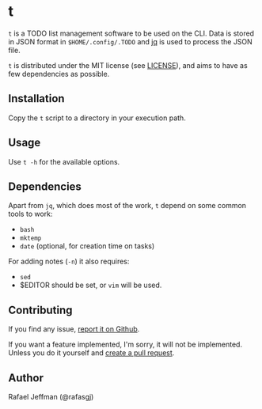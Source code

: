 t
=

`t` is a TODO list management software to be used on the CLI. Data is
stored in JSON format in `$HOME/.config/.TODO` and
[jq](https://jqlang.github.io/jq/) is used to process the JSON file.

`t` is distributed under the MIT license (see [LICENSE](LICENSE)), and
aims to have as few dependencies as possible.


Installation
------------

Copy the `t` script to a directory in your execution path.


Usage
-----

Use `t -h` for the available options.


Dependencies
------------

Apart from `jq`, which does most of the work, `t` depend on some common
tools to work:
* `bash`
* `mktemp`
* `date` (optional, for creation time on tasks)

For adding notes (`-n`) it also requires:
* `sed`
* $EDITOR should be set, or `vim` will be used.


Contributing
------------

If you find any issue,
  [report it on Github](https://github.com/rafasgj/t/issues).

If you want a feature implemented, I'm sorry, it will not be implemented.
Unless you do it yourself and
  [create a pull request](https://github.com/rafasgj/t/pulls).


Author
------

Rafael Jeffman (@rafasgj)
